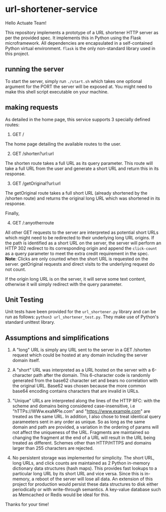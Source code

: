 # url-shortener-service

Hello Actuate Team!

This repository implements a prototype of a URL shortener HTTP server as per the provided spec. It implements this in Python using the Flask microframework. All dependencies are encapsulated in a self-contained Python virtual environment. `flask` is the only non-standard library used in this project. 

## running the server 

To start the server, simply run `./start.sh` which takes one optional argument for the PORT the server will be exposed at. You might need to make this shell script executable on your machine. 

## making requests 

As detailed in the home page, this service supports 3 specially defined routes: 

1) GET / 

The home page detailing the available routes to the user. 

2) GET /shorten?url:url

The shorten route takes a full URL as its query parameter. This route will take a full URL from the user and generate a short URL and return this in its response. 

3) GET /getOriginal?url:url

The getOriginal route takes a full short URL (already shortened by the /shorten route) and returns the original long URL which was shortened in its response.

Finally,

4) GET /:anyotherroute

All other GET requests to the server are interpreted as potential short URLs which might need to be redirected to their underlying long URL origins. If the path is identified as a short URL on the server, the server will perform an HTTP 302 redirect to its corresponding origin and append the `click-count` as a query parameter to meet the extra credit requirement in the spec. **Note**: Clicks are only counted when the short URL is requested on the server. getOriginal requests and direct visits to the underlying request do not count. 

If the origin long URL is on the server, it will serve some text content, otherwise it will simply redirect with the query parameter. 

## Unit Testing 

Unit tests have been provided for the `url_shortener.py` library and can be run as follows: `python3 url_shortener_test.py`. They make use of Python's standard unittest library. 

## Assumptions and simplifications 

1) A "long" URL is simply any URL sent to the server in a GET /shorten request which could be hosted at any domain including the server domain itself. 

2) A "short" URL was interpreted as a URL hosted on the server with a 6-character path after the domain. This 6-character code is randomly generated from the base62 character set and bears no correlation with the original URL. Base62 was chosen because the more common base64 encoding contains characters that are invalid in URLs.

3) "Unique" URLs are interpreted along the lines of the HTTP RFC: with the scheme and domains being considered case-insensitive, i.e "hTTPs://WWw.exaMPle.com" and "https://www.example.com" are treated as the same URL. In addition, I also chose to treat identical query parameeters sent in any order as unique. So as long as the same domain and path are provided, a variation in the ordering of params will not affect the uniqueness of the URL. Fragments are maintained so changing the fragment at the end of a URL will result in the URL being treated as different. Schemes other than HTTP/HTTPS and domains larger than 255 characters are rejected. 

3) No persistent storage was implemented for simplicity. The short URL, long URLs, and click counts are maintained as 2 Python in-memory dictionary data structures (hash maps). This provides fast lookups to a particular long URL by its short URL and vice versa. Since this is in-memory, a reboot of the server will lose all data. An extension of this project for production would persist these data structures to disk either periodically or with write-through semantics. A key-value database such as Memcached or Redis would be ideal for this. 

Thanks for your time!



















